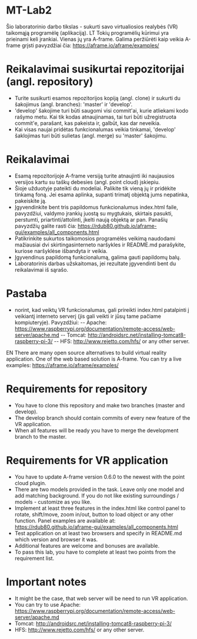 # MT-Lab2

Šio laboratorinio darbo tikslas - sukurti savo virtualiosios realybės (VR) taikomąją programėlę (aplikaciją).
LT
Tokių programėlių kūrimui yra prieinami keli įrankiai. Vienas jų yra A-frame. Galima peržiūrėti kaip veikia A-frame grįsti pavyzdžiai čia: https://aframe.io/aframe/examples/
# Reikalavimai susikurtai repozitorijai (angl. repository)
  - Turite susikurti esamos repozitorijos kopiją (angl. clone) ir sukurti du šakojimus (angl. branches): 'master' ir 'develop'.
  - 'develop' šakojime turi būti saugomi visi commit'ai, kurie atliekami kodo rašymo metu. Kai tik kodas atnaujinamas, tai turi būti užregistruota commit'e, parašant, kas pakeista ir, galbūt, kas dar neveikia.
  - Kai visas naujai pridėtas funkcionalumas veikia tinkamai, 'develop' šaklojimas turi būti sulietas (angl. merge) su 'master' šakojimu.
 
# Reikalavimai 
  - Esamą repozitorijoje A-frame versiją turite atnaujinti iki naujausios versijos kartu su taškų debesies (angl. point cloud) įskiepiu.
  - Šioje užduotyje pateikti du modeliai. Palikite tik vieną jų ir pridėkite tinkamą foną. Jei esama aplinka, supanti trimatį objektą jums nepatinka, pakeiskite ją.
  - Įgyvendinkite bent tris papildomus funkcionalumus index.html faile, pavyzdžiui, valdymo įrankių juostą su mygtukais, skirtais pasukti, perstumti, priartinti/attolinti, įkelti naują objektą ar pan. Panašių pavyzdžių galite rasti čia: https://rdub80.github.io/aframe-gui/examples/all_components.html
  - Patikrinkite sukurtos taikomosios programėlės veikimą naudodami mažiausiai dvi skirtingasinterneto naršykles ir README.md parašykite, kuriose naršyklėse išbandyta ir veikia.
  - Įgyvendinus papildomą funkcionalumą, galima gauti papildomų balų.
  - Laboratorinis darbas užskaitomas, jei rezultate įgyvendinti bent du reikalavimai iš sąrašo.
# Pastaba
  - norint, kad veiktų VR funkcionalumas, gali prireikti index.html patalpinti į veikiantį interneto serverį (jis gali veikti ir jūsų tame pačiame kompiuteryje). Pavyzdžiui:
  -- Apache: https://www.raspberrypi.org/documentation/remote-access/web-server/apache.md 
  -- Tomcat: http://androidsrc.net/installing-tomcat8-raspberry-pi-3/ 
  -- HFS: http://www.rejetto.com/hfs/ or any other server.
  
EN
There are many open source alternatives to build virtual reality application. One of the web based solution is A-frame. You can try a live examples: https://aframe.io/aframe/examples/

# Requirements for repository
  - You have to clone this repository and make two branches (master and develop).
  - The develop branch should contain commits of every new feature of the VR application.
  - When all features will be ready you have to merge the development branch to the master.

# Requirements for VR application
  - You have to update A-frame version 0.6.0 to the newest with the point cloud plugin.
  - There are two models provided in the task. Leave only one model and add matching background. If you do not like existing surroundings / models - customize as you like.
  - Implement at least three features in the index.html like control panel to rotate, shift/move, zoom in/out, button to load object or any other function. Panel examples are available at: https://rdub80.github.io/aframe-gui/examples/all_components.html
  - Test application on at least two browsers and specify in README.md which version and browser it was.
  - Additional features are welcome and bonuses are available.
  - To pass this lab, you have to complete at least two points from the requirement list.  
  
# Important notes
  - It might be the case, that web server will be need to run VR application. 
  - You can try to use Apache: https://www.raspberrypi.org/documentation/remote-access/web-server/apache.md 
  - Tomcat: http://androidsrc.net/installing-tomcat8-raspberry-pi-3/ 
  - HFS: http://www.rejetto.com/hfs/ or any other server.
